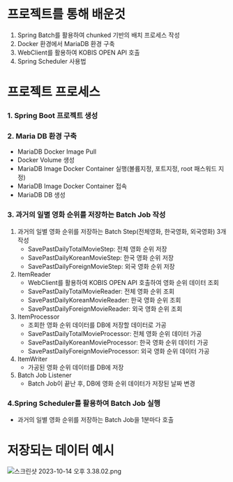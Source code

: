 # 프로젝트를 통해 배운것
1. Spring Batch를 활용하여 chunked 기반의 배치 프로세스 작성
2. Docker 환경에서 MariaDB 환경 구축
3. WebClient를 활용하여 KOBIS OPEN API 호출
4. Spring Scheduler 사용법

# 프로젝트 프로세스
### 1. Spring Boot 프로젝트 생성
### 2. Maria DB 환경 구축
   - MariaDB Docker Image Pull
   - Docker Volume 생성
   - MariaDB Image Docker Container 실행(볼륨지정, 포트지정, root 패스워드 지정)
   - MariaDB Image Docker Container 접속
   - MariaDB DB 생성
### 3. 과거의 일별 영화 순위를 저장하는 Batch Job 작성
1) 과거의 일별 영화 순위를 저장하는 Batch Step(전체영화, 한국영화, 외국영화) 3개 작성
   - SavePastDailyTotalMovieStep: 전체 영화 순위 저장
   - SavePastDailyKoreanMovieStep: 한국 영화 순위 저장
   - SavePastDailyForeignMovieStep: 외국 영화 순위 저장
2) ItemReader
   - WebClient를 활용하여 KOBIS OPEN API 호출하여 영화 순위 데이터 조회
   - SavePastDailyTotalMovieReader: 전체 영화 순위 조회
   - SavePastDailyKoreanMovieReader: 한국 영화 순위 조회
   - SavePastDailyForeignMovieReader: 외국 영화 순위 조회
3) ItemProcessor
   - 조회한 영화 순위 데이터를 DB에 저장할 데이터로 가공
   - SavePastDailyTotalMovieProcessor: 전체 영화 순위 데이터 가공
   - SavePastDailyKoreanMovieProcessor: 한국 영화 순위 데이터 가공
   - SavePastDailyForeignMovieProcessor: 외국 영화 순위 데이터 가공
4) ItemWriter
   - 가공된 영화 순위 데이터를 DB에 저장
5) Batch Job Listener
   - Batch Job이 끝난 후, DB에 영화 순위 데이터가 저장된 날짜 변경
### 4.Spring Scheduler를 활용하여 Batch Job 실행
   - 과거의 일별 영화 순위를 저장하는 Batch Job을 1분마다 호출

# 저장되는 데이터 예시
![스크린샷 2023-10-14 오후 3.38.02.png](..%2FDesktop%2F%EC%8A%A4%ED%81%AC%EB%A6%B0%EC%83%B7%202023-10-14%20%EC%98%A4%ED%9B%84%203.38.02.png)